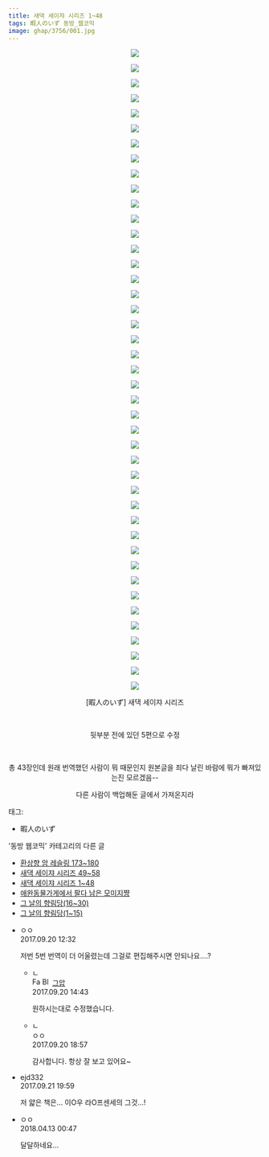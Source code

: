 ```yaml
---
title: 새댁 세이쟈 시리즈 1~48
tags: 暇人のいず 동방_웹코믹
image: ghap/3756/001.jpg
---
```

<div class="article">
<p style="text-align: center; clear: none; float: none;"><img src="{{ site.nasurl }}/ghap/3756/001.jpg"/></p>
<p style="text-align: center; clear: none; float: none;"><img src="{{ site.nasurl }}/ghap/3756/002.jpg"/></p>
<p style="text-align: center; clear: none; float: none;"><img src="{{ site.nasurl }}/ghap/3756/003.jpg"/></p>
<p style="text-align: center; clear: none; float: none;"><img src="{{ site.nasurl }}/ghap/3756/004.jpg"/></p>
<p style="text-align: center; clear: none; float: none;"><img src="{{ site.nasurl }}/ghap/3756/005.jpg"/></p>
<p style="text-align: center; clear: none; float: none;"><img src="{{ site.nasurl }}/ghap/3756/006.jpg"/></p>
<p style="text-align: center; clear: none; float: none;"><img src="{{ site.nasurl }}/ghap/3756/007.jpg"/></p>
<p style="text-align: center; clear: none; float: none;"><img src="{{ site.nasurl }}/ghap/3756/008.jpg"/></p>
<p style="text-align: center; clear: none; float: none;"><img src="{{ site.nasurl }}/ghap/3756/009.jpg"/></p>
<p style="text-align: center; clear: none; float: none;"><img src="{{ site.nasurl }}/ghap/3756/010.jpg"/></p>
<p style="text-align: center; clear: none; float: none;"><img src="{{ site.nasurl }}/ghap/3756/011.jpg"/></p>
<p style="text-align: center; clear: none; float: none;"><img src="{{ site.nasurl }}/ghap/3756/012.jpg"/></p>
<p style="text-align: center; clear: none; float: none;"><img src="{{ site.nasurl }}/ghap/3756/013.jpg"/></p>
<p style="text-align: center; clear: none; float: none;"><img src="{{ site.nasurl }}/ghap/3756/014.jpg"/></p>
<p style="text-align: center; clear: none; float: none;"><img src="{{ site.nasurl }}/ghap/3756/015.jpg"/></p>
<p style="text-align: center; clear: none; float: none;"><img src="{{ site.nasurl }}/ghap/3756/016.jpg"/></p>
<p style="text-align: center; clear: none; float: none;"><img src="{{ site.nasurl }}/ghap/3756/017.jpg"/></p>
<p style="text-align: center; clear: none; float: none;"><img src="{{ site.nasurl }}/ghap/3756/018.jpg"/></p>
<p style="text-align: center; clear: none; float: none;"><img src="{{ site.nasurl }}/ghap/3756/019.jpg"/></p>
<p style="text-align: center; clear: none; float: none;"><img src="{{ site.nasurl }}/ghap/3756/020.jpg"/></p>
<p style="text-align: center; clear: none; float: none;"><img src="{{ site.nasurl }}/ghap/3756/021.jpg"/></p>
<p style="text-align: center; clear: none; float: none;"><img src="{{ site.nasurl }}/ghap/3756/022.jpg"/></p>
<p style="text-align: center; clear: none; float: none;"><img src="{{ site.nasurl }}/ghap/3756/023.jpg"/></p>
<p style="text-align: center; clear: none; float: none;"><img src="{{ site.nasurl }}/ghap/3756/024.jpg"/></p>
<p style="text-align: center; clear: none; float: none;"><img src="{{ site.nasurl }}/ghap/3756/025.jpg"/></p>
<p style="text-align: center; clear: none; float: none;"><img src="{{ site.nasurl }}/ghap/3756/026.jpg"/></p>
<p style="text-align: center; clear: none; float: none;"><img src="{{ site.nasurl }}/ghap/3756/027.jpg"/></p>
<p style="text-align: center; clear: none; float: none;"><img src="{{ site.nasurl }}/ghap/3756/028.jpg"/></p>
<p style="text-align: center; clear: none; float: none;"><img src="{{ site.nasurl }}/ghap/3756/029.jpg"/></p>
<p style="text-align: center; clear: none; float: none;"><img src="{{ site.nasurl }}/ghap/3756/030.jpg"/></p>
<p style="text-align: center; clear: none; float: none;"><img src="{{ site.nasurl }}/ghap/3756/031.jpg"/></p>
<p style="text-align: center; clear: none; float: none;"><img src="{{ site.nasurl }}/ghap/3756/032.jpg"/></p>
<p style="text-align: center; clear: none; float: none;"><img src="{{ site.nasurl }}/ghap/3756/033.jpg"/></p>
<p style="text-align: center; clear: none; float: none;"><img src="{{ site.nasurl }}/ghap/3756/034.jpg"/></p>
<p style="text-align: center; clear: none; float: none;"><img src="{{ site.nasurl }}/ghap/3756/035.jpg"/></p>
<p style="text-align: center; clear: none; float: none;"><img src="{{ site.nasurl }}/ghap/3756/036.jpg"/></p>
<p style="text-align: center; clear: none; float: none;"><img src="{{ site.nasurl }}/ghap/3756/037.jpg"/></p>
<p style="text-align: center; clear: none; float: none;"><img src="{{ site.nasurl }}/ghap/3756/038.jpg"/></p>
<p style="text-align: center; clear: none; float: none;"><img src="{{ site.nasurl }}/ghap/3756/039.jpg"/></p>
<p style="text-align: center; clear: none; float: none;"><img src="{{ site.nasurl }}/ghap/3756/040.jpg"/></p>
<p style="text-align: center; clear: none; float: none;"><img src="{{ site.nasurl }}/ghap/3756/041.jpg"/></p>
<p style="text-align: center; clear: none; float: none;"><img src="{{ site.nasurl }}/ghap/3756/042.jpg"/></p>
<p style="text-align: center; clear: none; float: none;"><img src="{{ site.nasurl }}/ghap/3756/043.jpg"/></p>
<p style="text-align: center; clear: none; float: none;">[暇人のいず] 새댁 세이쟈 시리즈</p>
<p style="text-align: center; clear: none; float: none;"><br/></p>
<p style="text-align: center; clear: none; float: none;">뒷부분 전에 있던 5편으로 수정</p>
<p style="text-align: center; clear: none; float: none;"><br/></p>
<p style="text-align: center; clear: none; float: none;">총 43장인데 원래 번역했던 사람이 뭐 때문인지 원본글을 죄다 날린 바람에 뭐가 빠져있는진 모르겠음--</p>
<p style="text-align: center; clear: none; float: none;">다른 사람이 백업해둔 글에서 가져온지라</p>
</div><div class="tagTrail">
<p>태그: </p>
<ul>
<li>暇人のいず</li>
</ul>
</div><div class="another">
<p>'동방 웹코믹' 카테고리의 다른 글</p>
<ul>
<li><a href="/2017-09-24-ghap_3766">환상향 암 레슬링 173~180</a></li>
<li><a href="/2017-09-20-ghap_3761">새댁 세이쟈 시리즈 49~58</a></li>
<li><a href="/2017-09-20-ghap_3756">새댁 세이쟈 시리즈 1~48</a></li>
<li><a href="/2017-09-20-ghap_3753">애완동물가게에서 팔다 남은 모미지쨩</a></li>
<li><a href="/2017-08-29-ghap_3672">그 날의 향림당(16~30)</a></li>
<li><a href="/2017-08-29-ghap_3671">그 날의 향림당(1~15)</a></li>
</ul>
</div><div class="cb_module cb_fluid">
<div class="cb_wrt cb_profile">
<div class="comment">
<ul>
<li class="cb_thumb_off" id="comment15086966">
<div class="cb_comment_area">
<div class="cb_info_area">
<div class="cb_section">
<span class="cb_nick_name">ㅇㅇ</span>
</div>
<div class="cb_section">
<span class="cb_date">2017.09.20 12:32 </span>
</div>
</div>
<div class="cb_dsc_comment">
<p class="cb_dsc">
											저번 5번 번역이 더 어울렸는데 그걸로 편집해주시면 안되나요....?
										</p>
</div>
<ul>
<li class="cb_thumb_off" id="comment15087039">
<span class="cb_bu_subnode">ㄴ</span>
<div class="cb_comment_area">
<div class="cb_info_area">
<div class="cb_section">
<span class="cb_nick_name"><img alt="Favicon of https://ghaptouhou.tistory.com" height="16" onerror="this.onerror=null;this.parentNode.removeChild(this)" src="https://ghaptouhou.tistory.com/favicon.ico" width="16"/> <img alt="BlogIcon" height="16" onerror="this.parentNode.removeChild(this)" src="https://ghaptouhou.tistory.com/index.gif" width="16"/> <a href="https://ghaptouhou.tistory.com" onclick="return openLinkInNewWindow(this)"> 그압</a><span class="tistoryProfileLayerTrigger" onclick='TistoryProfile.show(event, this, {"title":"\uc800\uae30 \uc774\uac70 \ub098\uc911\uc5d0 \uc218\uc815 \uac00\ub2a5\ud558\ub098\uc694","url":"https:\/\/ghap.tistory.com","nickname":"\uadf8\uc555","items":[]}); return false;'></span></span>
</div>
<div class="cb_section">
<span class="cb_date">2017.09.20 14:43 </span>
</div>
</div>
<div class="cb_dsc_comment">
<p class="cb_dsc">
																원하시는대로 수정했습니다.
															</p>
</div>
</div>
</li>
<li class="cb_thumb_off" id="comment15087126">
<span class="cb_bu_subnode">ㄴ</span>
<div class="cb_comment_area">
<div class="cb_info_area">
<div class="cb_section">
<span class="cb_nick_name">ㅇㅇ</span>
</div>
<div class="cb_section">
<span class="cb_date">2017.09.20 18:57 </span>
</div>
</div>
<div class="cb_dsc_comment">
<p class="cb_dsc">
																감사합니다. 항상 잘 보고 있어요~
															</p>
</div>
</div>
</li>
</ul>
</div></li>
<li class="cb_thumb_off" id="comment15087912">
<div class="cb_comment_area">
<div class="cb_info_area">
<div class="cb_section">
<span class="cb_nick_name">ejd332</span>
</div>
<div class="cb_section">
<span class="cb_date">2017.09.21 19:59 </span>
</div>
</div>
<div class="cb_dsc_comment">
<p class="cb_dsc">
											저 얇은 책은... 이O우 라O프센세의 그것...!
										</p>
</div>
</div></li>
<li class="cb_thumb_off" id="comment15238088">
<div class="cb_comment_area">
<div class="cb_info_area">
<div class="cb_section">
<span class="cb_nick_name">ㅇㅇ</span>
</div>
<div class="cb_section">
<span class="cb_date">2018.04.13 00:47 </span>
</div>
</div>
<div class="cb_dsc_comment">
<p class="cb_dsc">
											달달하네요...
										</p>
</div>
</div></li>
</ul>
</div>
</div><!-- commentList close -->
</div>